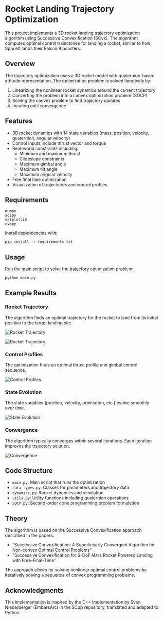 # Rocket Landing Trajectory Optimization

This project implements a 3D rocket landing trajectory optimization algorithm using Successive Convexification (SCvx). The algorithm computes optimal control trajectories for landing a rocket, similar to how SpaceX lands their Falcon 9 boosters.

## Overview

The trajectory optimization uses a 3D rocket model with quaternion-based attitude representation. The optimization problem is solved iteratively by:

1. Linearizing the nonlinear rocket dynamics around the current trajectory
2. Converting the problem into a convex optimization problem (SOCP)
3. Solving the convex problem to find trajectory updates
4. Iterating until convergence

## Features

- 3D rocket dynamics with 14 state variables (mass, position, velocity, quaternion, angular velocity)
- Control inputs include thrust vector and torque
- Real-world constraints including:
  - Minimum and maximum thrust
  - Glideslope constraints
  - Maximum gimbal angle
  - Maximum tilt angle 
  - Maximum angular velocity
- Free final time optimization
- Visualization of trajectories and control profiles

## Requirements

```
numpy
scipy
matplotlib
cvxpy
```

Install dependencies with:
```bash
pip install -r requirements.txt
```

## Usage

Run the main script to solve the trajectory optimization problem:

```bash
python main.py
```

## Example Results

### Rocket Trajectory

The algorithm finds an optimal trajectory for the rocket to land from its initial position to the target landing site.

![Rocket Trajectory](rocket_trajectory.gif)

![Rocket Trajectory](trajectory.png)

### Control Profiles

The optimization finds an optimal thrust profile and gimbal control sequence.

![Control Profiles](Controls.png)

### State Evolution

The state variables (position, velocity, orientation, etc.) evolve smoothly over time.

![State Evolution](States.png)

### Convergence

The algorithm typically converges within several iterations. Each iteration improves the trajectory solution.

![Convergence](Iterations.png)

## Code Structure

- `main.py`: Main script that runs the optimization
- `data_types.py`: Classes for parameters and trajectory data
- `dynamics.py`: Rocket dynamics and simulation
- `utils.py`: Utility functions including quaternion operations
- `SOCP.py`: Second-order cone programming problem formulation

## Theory

The algorithm is based on the Successive Convexification approach described in the papers:

- "Successive Convexification: A Superlinearly Convergent Algorithm for Non-convex Optimal Control Problems"
- "Successive Convexification for 6-DoF Mars Rocket Powered Landing with Free-Final-Time"

The approach allows for solving nonlinear optimal control problems by iteratively solving a sequence of convex programming problems.

## Acknowledgments

This implementation is inspired by the C++ implementation by Sven Niederberger (EmbersArc) in the SCpp repository, translated and adapted to Python.